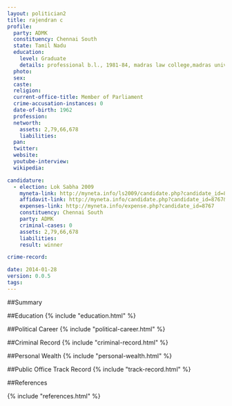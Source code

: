 ```yaml
---
layout: politician2
title: rajendran c
profile: 
  party: ADMK
  constituency: Chennai South
  state: Tamil Nadu
  education: 
    level: Graduate
    details: professional b.l., 1981-84, madras law college,madras university,  b.a. history, 1978-81, madras christian college, madras university
  photo: 
  sex: 
  caste: 
  religion: 
  current-office-title: Member of Parliament
  crime-accusation-instances: 0
  date-of-birth: 1962
  profession: 
  networth: 
    assets: 2,79,66,678
    liabilities: 
  pan: 
  twitter: 
  website: 
  youtube-interview: 
  wikipedia: 

candidature: 
  - election: Lok Sabha 2009
    myneta-link: http://myneta.info/ls2009/candidate.php?candidate_id=8767
    affidavit-link: http://myneta.info/candidate.php?candidate_id=8767&scan=original
    expenses-link: http://myneta.info/expense.php?candidate_id=8767
    constituency: Chennai South 
    party: ADMK
    criminal-cases: 0
    assets: 2,79,66,678
    liabilities: 
    result: winner 

crime-record: 

date: 2014-01-28
version: 0.0.5
tags: 
---
```

##Summary


##Education
{% include "education.html" %}


##Political Career
{% include "political-career.html" %}


##Criminal Record
{% include "criminal-record.html" %}


##Personal Wealth
{% include "personal-wealth.html" %}


##Public Office Track Record
{% include "track-record.html" %}


##References


{% include "references.html" %}